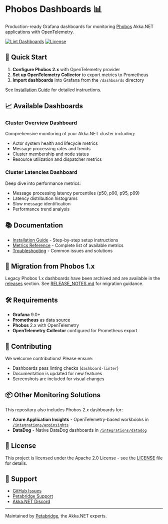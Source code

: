 # Phobos Dashboards 📊

Production-ready Grafana dashboards for monitoring [Phobos](https://phobos.petabridge.com/) Akka.NET applications with OpenTelemetry.

[![Lint Dashboards](https://github.com/petabridge/phobos-dashboards/actions/workflows/dashboard-lint.yml/badge.svg)](https://github.com/petabridge/phobos-dashboards/actions/workflows/dashboard-lint.yml)
[![License](https://img.shields.io/badge/License-Apache%202.0-blue.svg)](LICENSE)

## 🚀 Quick Start

1. **Configure Phobos 2.x** with OpenTelemetry provider
2. **Set up OpenTelemetry Collector** to export metrics to Prometheus
3. **Import dashboards** into Grafana from the `/dashboards` directory

See [Installation Guide](docs/installation.md) for detailed instructions.

## 📈 Available Dashboards

### Cluster Overview Dashboard
Comprehensive monitoring of your Akka.NET cluster including:
- Actor system health and lifecycle metrics
- Message processing rates and trends
- Cluster membership and node status
- Resource utilization and dispatcher metrics

### Cluster Latencies Dashboard
Deep dive into performance metrics:
- Message processing latency percentiles (p50, p90, p95, p99)
- Latency distribution histograms
- Slow message identification
- Performance trend analysis

## 📚 Documentation

- [Installation Guide](docs/installation.md) - Step-by-step setup instructions
- [Metrics Reference](docs/metrics-reference.md) - Complete list of available metrics
- [Troubleshooting](docs/troubleshooting.md) - Common issues and solutions

## 🔄 Migration from Phobos 1.x

Legacy Phobos 1.x dashboards have been archived and are available in the [releases](https://github.com/petabridge/phobos-dashboards/releases) section. See [RELEASE_NOTES.md](RELEASE_NOTES.md) for migration guidance.

## 🛠️ Requirements

- **Grafana** 9.0+
- **Prometheus** as data source
- **Phobos** 2.x with OpenTelemetry
- **OpenTelemetry Collector** configured for Prometheus export

## 🤝 Contributing

We welcome contributions! Please ensure:
- Dashboards pass linting checks (`dashboard-linter`)
- Documentation is updated for new features
- Screenshots are included for visual changes

## 📦 Other Monitoring Solutions

This repository also includes Phobos 2.x dashboards for:
- **Azure Application Insights** - OpenTelemetry-based workbooks in [`/integrations/appinsights`](integrations/appinsights/)
- **DataDog** - Native DataDog dashboards in [`/integrations/datadog`](integrations/datadog/)

## 📄 License

This project is licensed under the Apache 2.0 License - see the [LICENSE](LICENSE) file for details.

## 💬 Support

- [GitHub Issues](https://github.com/petabridge/phobos-dashboards/issues)
- [Petabridge Support](https://petabridge.com/contact)
- [Akka.NET Discord](https://discord.gg/GSCfPwhbWP)

---

Maintained by [Petabridge](https://petabridge.com/), the Akka.NET experts.